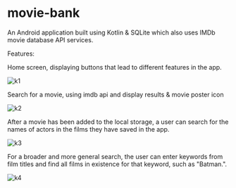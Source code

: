 # movie-bank
An Android application built using Kotlin &amp; SQLite which also uses IMDb movie database API services. 

Features:


Home screen, displaying buttons that lead to different features in the app.

![k1](https://github.com/bi0hazarDD/movie-bank/assets/41805267/766263bb-e796-472c-a46d-45839acd71cf)



Search for a movie, using imdb api and display results & movie poster icon


![k2](https://github.com/bi0hazarDD/movie-bank/assets/41805267/7fedfc0b-01a3-42c5-872e-60131295d7ba)



After a movie has been added to the local storage, a user can search for the names of actors in the films they have saved in the app.


![k3](https://github.com/bi0hazarDD/movie-bank/assets/41805267/f7b0b9da-583c-482e-b56c-e29396f56677)


For a broader and more general search, the user can enter keywords from film titles and find all films in existence for that keyword, such as "Batman.".


![k4](https://github.com/bi0hazarDD/movie-bank/assets/41805267/5f778511-d614-4a46-8ea5-412f6ff3005e)




